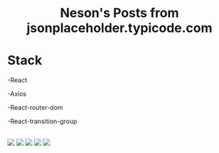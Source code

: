<h1 align="center">Neson's Posts from jsonplaceholder.typicode.com</a></h1>
<h1>Stack</h1>
<p>-React</p>
<p>-Axios</p>
<p>-React-router-dom</p>
<p>-React-transition-group</p>
<br/>
<img src="./public/Main.svg"/>
<img src="./public/Post.svg"/>
<img src="./public/error.svg"/>
<img src="./public/about.svg"/>
<img src="./public/Auth.svg"/>
